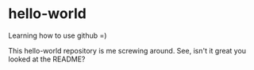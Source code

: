 # hello-world
Learning how to use github =)

This hello-world repository is me screwing around. See, isn't it great you looked at the README? 
